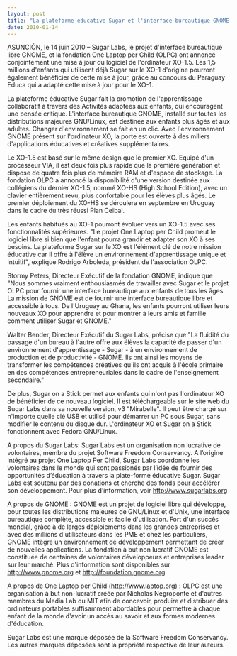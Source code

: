 ```yaml
---
layout: post
title: "La plateforme éducative Sugar et l'interface bureautique GNOME désormais présents sur le nouvel XO 1.5 de la fondation OLPC, ainsi que le nouveau modèle XO-HS High School Edition"
date: 2010-01-14
---
```



ASUNCIÓN, le 14 juin 2010 – Sugar Labs, le projet d'interface bureautique
libre GNOME, et la fondation One Laptop per Child (OLPC) ont annoncé
conjointement une mise à jour du logiciel de l'ordinateur XO-1.5. Les 1,5
millions d'enfants qui utilisent déjà Sugar sur le XO-1 d'origine pourront
également bénéficier de cette mise à jour, grâce au concours du Paraguay Educa
qui a adapté cette mise à jour pour le XO-1.

La plateforme éducative Sugar fait la promotion de l'apprentissage
collaboratif à travers des Activités adaptées aux enfants, qui encouragent une
pensée critique. L'interface bureautique GNOME, installé sur toutes les
distributions majeures GNU/Linux, est destinée aux enfants plus âgés et aux
adultes. Changer d'environnement se fait en un clic. Avec l'environnement
GNOME présent sur l'ordinateur XO, la porte est ouverte à des millers
d'applications éducatives et créatives supplémentaires.

Le XO-1.5 est basé sur le même design que le premier XO. Equipé d'un
processeur VIA, il est deux fois plus rapide que la première génération et
dispose de quatre fois plus de mémoire RAM et d'espace de stockage. La
fondation OLPC a annoncé la disponibilité d'une version destinée aux
collégiens du dernier XO-1.5, nommé XO-HS (High School Edition), avec un
clavier entièrement revu, plus confortable pour les élèves plus âgés. Le
premier déploiement du XO-HS se déroulera en septembre en Uruguay dans le
cadre du très réussi Plan Ceibal.

Les enfants habitués au XO-1 pourront évoluer vers un XO-1.5 avec ses
fonctionnalités supérieures. "Le projet One Laptop per Child promeut le
logiciel libre si bien que l'enfant pourra grandir et adapter son XO à ses
besoins. La plateforme Sugar sur le XO est l'élément clé de notre mission
éducative car il offre à l'élève un environnement d'apprentissage unique et
intuitif", explique Rodrigo Arboleda, président de l'association OLPC.

Stormy Peters, Directeur Exécutif de la fondation GNOME, indique que "Nous
sommes vraiment enthousiasmés de travailler avec Sugar et le projet OLPC pour
fournir une interface bureautique aux enfants de tous les âges. La mission de
GNOME est de fournir une interface bureautique libre et accessible à tous. De
l'Uruguay au Ghana, les enfants pourront utiliser leurs nouveaux XO pour
apprendre et pour montrer à leurs amis et famille comment utiliser Sugar et
GNOME."

Walter Bender, Directeur Exécutif du Sugar Labs, précise que "La fluidité du
passage d'un bureau à l'autre offre aux élèves la capacité de passer d'un
environnement d'apprentissage - Sugar - à un environnement de production et de
productivité - GNOME. Ils ont ainsi les moyens de transformer les compétences
créatives qu'ils ont acquis à l'école primaire en des compétences
entrepreneuriales dans le cadre de l'enseignement secondaire."

De plus, Sugar on a Stick permet aux enfants qui n'ont pas l'ordinateur XO de
bénéficier de ce nouveau logiciel. Il est téléchargeable sur le site web du
Sugar Labs dans sa nouvelle version, v3 "Mirabelle". Il peut être chargé sur
n'importe quelle clé USB et utilisé pour démarrer un PC sous Sugar, sans
modifier le contenu du disque dur. L'ordinateur XO et Sugar on a Stick
fonctionnent avec Fedora GNU/Linux.

A propos du Sugar Labs: Sugar Labs est un organisation non lucrative de
volontaires, membre du projet Software Freedom Conservancy. A l’origine
intégré au projet One Laptop Per Child, Sugar Labs coordonne les volontaires
dans le monde qui sont passionés par l’idée de fournir des opportunités
d’éducation à travers la plate-forme éducative Sugar. Sugar Labs est soutenu
par des donations et cherche des fonds pour accélérer son développement. Pour
plus d’information, voir <http://www.sugarlabs.org>

A propos de GNOME : GNOME est un projet de logiciel libre qui développe, pour
toutes les distributions majeures de GNU/Linux et d'Unix, une interface
bureautique complète, accessible et facile d'utilisation. Fort d'un succès
mondial, grâce à de larges déploiements dans les grandes entreprises et avec
des millions d'utilisateurs dans les PME et chez les particuliers, GNOME
intègre un environnement de développement permettant de créer de nouvelles
applications. La fondation à but non lucratif GNOME est constituée de
centaines de volontaires développeurs et entreprises leader sur leur marché.
Plus d'information sont disponibles sur <http://www.gnome.org> et
<http://foundation.gnome.org>.

A propos de One Laptop per Child (<http://www.laptop.org>) : OLPC est une
organisation à but non-lucratif créée par Nicholas Negroponte et d'autres
membres du Media Lab du MIT afin de concevoir, produire et distribuer des
ordinateurs portables suffisamment abordables pour permettre à chaque enfant
de la monde d'avoir un accès au savoir et aux formes modernes d'éducation.

Sugar Labs est une marque déposée de la Software Freedom Conservancy. Les
autres marques déposées sont la propriété respective de leur auteurs.

